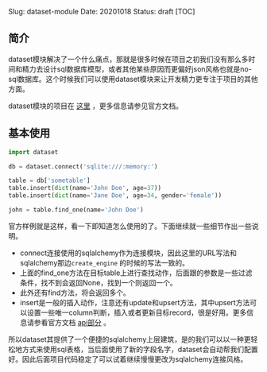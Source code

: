 Slug: dataset-module
Date: 20201018
Status: draft
[TOC]

## 简介

dataset模块解决了一个什么痛点，那就是很多时候在项目之初我们没有那么多时间和精力去设计sql数据库模型，或者其他某些原因而更偏好json风格也就是no-sql数据库。这个时候我们可以使用dataset模块来让开发精力更专注于项目的其他方面。

dataset模块的项目在 [这里](https://github.com/pudo/dataset)  ，更多信息请参见官方文档。



## 基本使用

```python
import dataset

db = dataset.connect('sqlite:///:memory:')

table = db['sometable']
table.insert(dict(name='John Doe', age=37))
table.insert(dict(name='Jane Doe', age=34, gender='female'))

john = table.find_one(name='John Doe')
```

官方样例就是这样，看一下即知道怎么使用的了。下面继续就一些细节作出一些说明。

- connect连接使用的sqlalchemy作为连接模块，因此这里的URL写法和sqlalchemy那边`create_engine` 的时候的写法一致的。
- 上面的find_one方法在目标table上进行查找动作，后面跟的参数是一些过滤条件，找不到会返回None，找到一个则返回一个。
- 此外还有find方法，将会返回多个。
- insert是一般的插入动作，注意还有update和upsert方法，其中upsert方法可以设置一些唯一column判断，插入或者更新目标record，很是好用。更多信息请参看官方文档 [api部分](https://dataset.readthedocs.io/en/latest/api.html) 。

所以dataset其提供了一个便捷的sqlalchemy上层建筑，是的我们可以以一种更轻松地方式来使用sql表格，当后面使用了新的字段名字，dataset会自动帮我们配置好。因此后面项目代码稳定了可以试着继续慢慢更改为sqlalchemy连接风格。

